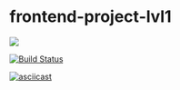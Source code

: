 # frontend-project-lvl1

<a href="https://codeclimate.com/github/XxMaKaPaKaxX/frontend-project-lvl1/maintainability"><img src="https://api.codeclimate.com/v1/badges/9f375081b6d3de9d55fc/maintainability" /></a>

[![Build Status](https://travis-ci.org/XxMaKaPaKaxX/frontend-project-lvl1.svg?branch=master)](https://travis-ci.org/XxMaKaPaKaxX/frontend-project-lvl1)

[![asciicast](https://asciinema.org/a/KZlT6t24k3vd0A5Ekxs5UdNCD.svg)](https://asciinema.org/a/KZlT6t24k3vd0A5Ekxs5UdNCD)


